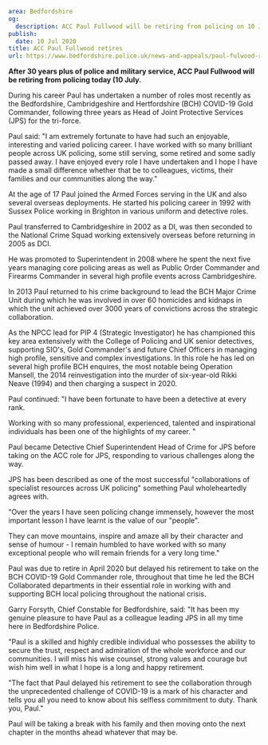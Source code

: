 ```yaml
area: Bedfordshire
og:
  description: ACC Paul Fullwood will be retiring from policing on 10 July.
publish:
  date: 10 Jul 2020
title: ACC Paul Fullwood retires
url: https://www.bedfordshire.police.uk/news-and-appeals/paul-fulwood-retires-july20
```

**After 30 years plus of police and military service, ACC Paul Fullwood will be retiring from policing today (10 July.**

During his career Paul has undertaken a number of roles most recently as the Bedfordshire, Cambridgeshire and Hertfordshire (BCH) COVID-19 Gold Commander, following three years as Head of Joint Protective Services (JPS) for the tri-force.

Paul said: "I am extremely fortunate to have had such an enjoyable, interesting and varied policing career. I have worked with so many brilliant people across UK policing, some still serving, some retired and some sadly passed away. I have enjoyed every role I have undertaken and I hope I have made a small difference whether that be to colleagues, victims, their families and our communities along the way."

At the age of 17 Paul joined the Armed Forces serving in the UK and also several overseas deployments. He started his policing career in 1992 with Sussex Police working in Brighton in various uniform and detective roles.

Paul transferred to Cambridgeshire in 2002 as a DI, was then seconded to the National Crime Squad working extensively overseas before returning in 2005 as DCI.

He was promoted to Superintendent in 2008 where he spent the next five years managing core policing areas as well as Public Order Commander and Firearms Commander in several high profile events across Cambridgeshire.

In 2013 Paul returned to his crime background to lead the BCH Major Crime Unit during which he was involved in over 60 homicides and kidnaps in which the unit achieved over 3000 years of convictions across the strategic collaboration.

As the NPCC lead for PIP 4 (Strategic Investigator) he has championed this key area extensively with the College of Policing and UK senior detectives, supporting SIO's, Gold Commander's and future Chief Officers in managing high profile, sensitive and complex investigations. In this role he has led on several high profile BCH enquires, the most notable being Operation Mansell, the 2014 reinvestigation into the murder of six-year-old Rikki Neave (1994) and then charging a suspect in 2020.

Paul continued: "I have been fortunate to have been a detective at every rank.

Working with so many professional, experienced, talented and inspirational individuals has been one of the highlights of my career. "

Paul became Detective Chief Superintendent Head of Crime for JPS before taking on the ACC role for JPS, responding to various challenges along the way.

JPS has been described as one of the most successful "collaborations of specialist resources across UK policing" something Paul wholeheartedly agrees with.

"Over the years I have seen policing change immensely, however the most important lesson I have learnt is the value of our "people".

They can move mountains, inspire and amaze all by their character and sense of humour - I remain humbled to have worked with so many exceptional people who will remain friends for a very long time."

Paul was due to retire in April 2020 but delayed his retirement to take on the BCH COVID-19 Gold Commander role, throughout that time he led the BCH Collaborated departments in their essential role in working with and supporting BCH local policing throughout the national crisis.

Garry Forsyth, Chief Constable for Bedfordshire, said: "It has been my genuine pleasure to have Paul as a colleague leading JPS in all my time here in Bedfordshire Police.

"Paul is a skilled and highly credible individual who possesses the ability to secure the trust, respect and admiration of the whole workforce and our communities. I will miss his wise counsel, strong values and courage but wish him well in what I hope is a long and happy retirement.

"The fact that Paul delayed his retirement to see the collaboration through the unprecedented challenge of COVID-19 is a mark of his character and tells you all you need to know about his selfless commitment to duty. Thank you, Paul."

Paul will be taking a break with his family and then moving onto the next chapter in the months ahead whatever that may be.
